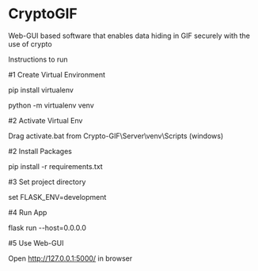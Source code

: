 # CryptoGIF
Web-GUI based software that enables data hiding in GIF securely with the use of crypto

Instructions to run

#1 Create Virtual Environment

pip install virtualenv

python -m virtualenv venv

#2 Activate Virtual Env

Drag activate.bat from Crypto-GIF\Server\venv\Scripts (windows)


#2 Install Packages

pip install -r requirements.txt


#3 Set project directory

set FLASK_ENV=development

#4 Run App

flask run --host=0.0.0.0

#5 Use Web-GUI

Open http://127.0.0.1:5000/ in browser
